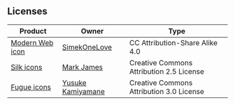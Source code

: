## Licenses

|Product|Owner|Type|
|-------|-----|----|
|[Modern Web icon](http://www.iconarchive.com/show/modern-web-icons-by-simekonelove/rss-icon.html)|[SimekOneLove](http://simekonelove.deviantart.com/)|CC Attribution-Share Alike 4.0|
|[Silk icons](http://www.famfamfam.com/lab/icons/silk/)|[Mark James](http://www.famfamfam.com/about/)|Creative Commons Attribution 2.5 License|
|[Fugue icons](http://p.yusukekamiyamane.com/)|[Yusuke Kamiyamane	](http://yusukekamiyamane.com/)|Creative Commons Attribution 3.0 License|